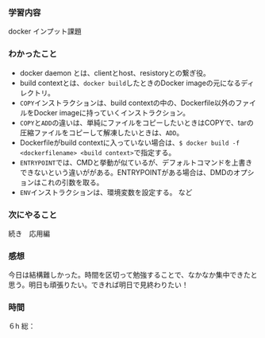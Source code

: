 ### 学習内容
docker インプット課題
### わかったこと
- docker daemon とは、clientとhost、resistoryとの繋ぎ役。
- build contextとは、`docker build`したときのDocker imageの元になるディレクトリ。
- `COPY`インストラクションは、build contextの中の、Dockerfile以外のファイルをDocker imageに持っていくインストラクション。
- `COPY`と`ADD`の違いは、単純にファイルをコピーしたいときはCOPYで、tarの圧縮ファイルをコピーして解凍したいときは、`ADD`。
- Dockerfileがbuild contextに入っていない場合は、`$ docker build -f <dockerfilename> <build context>`で指定する。
- `ENTRYPOINT`では、CMDと挙動が似ているが、デフォルトコマンドを上書きできないという違いががある。ENTRYPOINTがある場合は、DMDのオプションはこれの引数を取る。
- `ENV`インストラクションは、環境変数を設定する。
など
### 次にやること
続き　応用編
### 感想
今日は結構難しかった。時間を区切って勉強することで、なかなか集中できたと思う。明日も頑張りたい。できれば明日で見終わりたい！
### 時間
６h
総：
